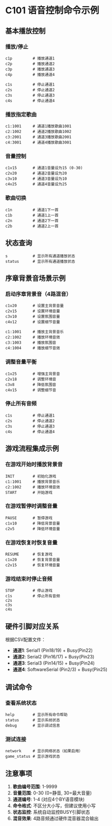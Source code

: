 # C101 语音控制命令示例

## 基本播放控制

### 播放/停止
```
c1p         # 播放通道1
c2p         # 播放通道2
c3p         # 播放通道3
c4p         # 播放通道4

c1s         # 停止通道1
c2s         # 停止通道2
c3s         # 停止通道3
c4s         # 停止通道4
```

### 播放指定歌曲
```
c1:1001     # 通道1播放歌曲1001
c2:1002     # 通道2播放歌曲1002
c3:2001     # 通道3播放歌曲2001
c4:3001     # 通道4播放歌曲3001
```

### 音量控制
```
c1v15       # 通道1音量设为15 (0-30)
c2v20       # 通道2音量设为20
c3v10       # 通道3音量设为10
c4v25       # 通道4音量设为25
```

### 歌曲切换
```
c1n         # 通道1下一首
c1b         # 通道1上一首
c2n         # 通道2下一首
c2b         # 通道2上一首
```

## 状态查询
```
s           # 显示所有通道播放状态
status      # 显示所有通道播放状态
```

## 序章背景音场景示例

### 启动序章背景音（4路混音）
```
c1v20       # 设置主背景音量
c2v15       # 设置环境音量
c3v10       # 设置氛围音量
c4v12       # 设置细节音量

c1:1001     # 播放主背景音乐
c2:1002     # 播放环境音效
c3:1003     # 播放氛围音
c4:1004     # 播放细节音效
```

### 调整音量平衡
```
c1v25       # 增强主背景音
c2v18       # 调整环境音
c3v8        # 降低氛围音
c4v15       # 调整细节音
```

### 停止所有音频
```
c1s         # 停止通道1
c2s         # 停止通道2
c3s         # 停止通道3
c4s         # 停止通道4
```

## 游戏流程集成示例

### 在游戏开始时播放背景音
```
INIT        # 初始化游戏
c1:1001     # 播放背景音乐
c2:1002     # 播放环境音效
START       # 开始游戏
```

### 在游戏暂停时调整音量
```
PAUSE       # 暂停游戏
c1v10       # 降低背景音量
c2v5        # 降低环境音量
```

### 在游戏恢复时恢复音量
```
RESUME      # 恢复游戏
c1v20       # 恢复背景音量
c2v15       # 恢复环境音量
```

### 游戏结束时停止音频
```
STOP        # 停止游戏
c1s         # 停止所有音频
c2s
c3s
c4s
```

## 硬件引脚对应关系

根据CSV配置文件：
- **通道1**: Serial1 (Pin18/19) + Busy(Pin22)
- **通道2**: Serial2 (Pin16/17) + Busy(Pin23) 
- **通道3**: Serial3 (Pin14/15) + Busy(Pin24)
- **通道4**: SoftwareSerial (Pin2/3) + Busy(Pin25)

## 调试命令

### 查看系统状态
```
help        # 显示所有命令帮助
status      # 显示系统状态
debug       # 显示调试信息
```

### 测试连接
```
network     # 显示网络状态（如果启用）
game_status # 显示游戏状态
```

## 注意事项

1. **歌曲编号范围**: 1-9999
2. **音量范围**: 0-30 (0=静音, 30=最大音量)
3. **通道编号**: 1-4 (对应4个BY语音模块)
4. **命令格式**: 不区分大小写，但建议使用小写
5. **状态监控**: 系统自动监控BUSY引脚状态
6. **混音效果**: 4路音频通过硬件混音器混合输出 